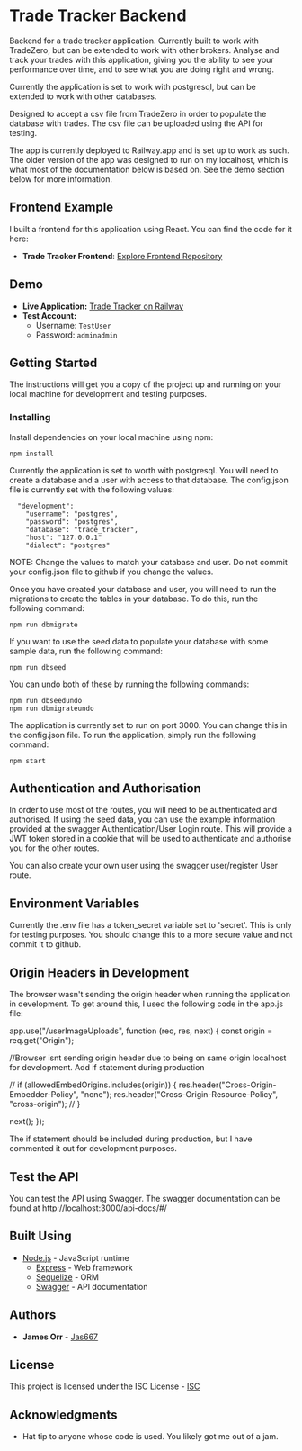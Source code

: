 # Trade Tracker Backend

Backend for a trade tracker application. Currently built to work with TradeZero, but can be extended to work with other brokers. Analyse and track your trades with this application, giving you the ability to see your performance over time, and to see what you are doing right and wrong. 

Currently the application is set to work with postgresql, but can be extended to work with other databases.

Designed to accept a csv file from TradeZero in order to populate the database with trades. The csv file can be uploaded using the API for testing.

The app is currently deployed to Railway.app and is set up to work as such. The older version of the app was designed to run on my localhost, which is what most of the documentation below is based on. See the demo section below for more information.

## Frontend Example

I built a frontend for this application using React. You can find the code for it here:

- **Trade Tracker Frontend**: [Explore Frontend Repository](https://github.com/Jas667/trade_tracker_frontend)

## Demo

- **Live Application:** [Trade Tracker on Railway](https://tradetrackerfrontend-production.up.railway.app/)
- **Test Account:**
  - Username: `TestUser`
  - Password: `adminadmin`

## Getting Started

The instructions will get you a copy of the project up and running on your local machine for development and testing purposes.

### Installing

Install dependencies on your local machine using npm:

```
npm install
```

Currently the application is set to worth with postgresql. You will need to create a database and a user with access to that database. The config.json file is currently set with the following values:

```
  "development":
    "username": "postgres",
    "password": "postgres",
    "database": "trade_tracker",
    "host": "127.0.0.1"
    "dialect": "postgres"
```
NOTE: Change the values to match your database and user. Do not commit your config.json file to github if you change the values.

Once you have created your database and user, you will need to run the migrations to create the tables in your database. To do this, run the following command:

```
npm run dbmigrate
```
If you want to use the seed data to populate your database with some sample data, run the following command:

```
npm run dbseed
```

You can undo both of these by running the following commands:

```
npm run dbseedundo
npm run dbmigrateundo
```

The application is currently set to run on port 3000. You can change this in the config.json file. To run the application, simply run the following command:

```
npm start
```

## Authentication and Authorisation

In order to use most of the routes, you will need to be authenticated and authorised. If using the seed data, you can use the example information provided at the swagger Authentication/User Login route. This will provide a JWT token stored in a cookie that will be used to authenticate and authorise you for the other routes. 

You can also create your own user using the swagger user/register User route.

## Environment Variables

Currently the .env file has a token_secret variable set to 'secret'. This is only for testing purposes. You should change this to a more secure value and not commit it to github.

## Origin Headers in Development

The browser wasn't sending the origin header when running the application in development. To get around this, I used the following code in the app.js file:

app.use("/userImageUploads", function (req, res, next) {
  const origin = req.get("Origin");

  //Browser isnt sending origin header due to being on same origin localhost for development. Add if statement during production
  
  // if (allowedEmbedOrigins.includes(origin)) {
    res.header("Cross-Origin-Embedder-Policy", "none");
    res.header("Cross-Origin-Resource-Policy", "cross-origin");
  // }

  next();
});

The if statement should be included during production, but I have commented it out for development purposes.

## Test the API

You can test the API using Swagger. The swagger documentation can be found at http://localhost:3000/api-docs/#/

## Built Using

 - [Node.js](https://nodejs.org/en/) - JavaScript runtime
      - [Express](https://expressjs.com/) - Web framework
      - [Sequelize](https://sequelize.org/) - ORM
      - [Swagger](https://swagger.io/) - API documentation

## Authors

  - **James Orr** -
    [Jas667](https://github.com/Jas667)

## License

This project is licensed under the ISC License - [ISC](https://opensource.org/licenses/ISC)

## Acknowledgments

  - Hat tip to anyone whose code is used. You likely got me out of a jam.
